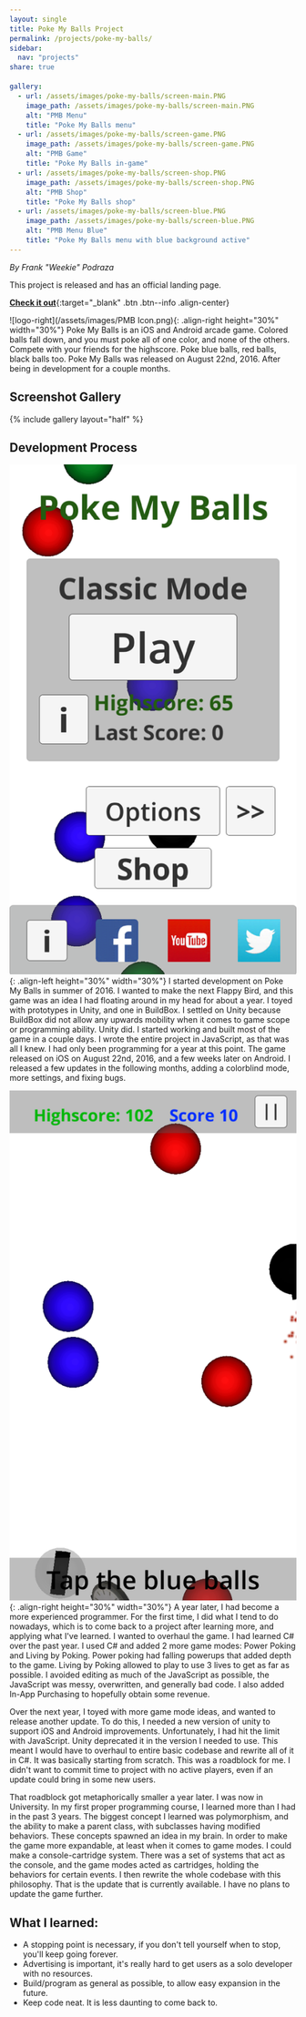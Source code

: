 ```yaml
---
layout: single
title: Poke My Balls Project
permalink: /projects/poke-my-balls/
sidebar:
  nav: "projects"
share: true

gallery:
  - url: /assets/images/poke-my-balls/screen-main.PNG
    image_path: /assets/images/poke-my-balls/screen-main.PNG
    alt: "PMB Menu"
    title: "Poke My Balls menu"
  - url: /assets/images/poke-my-balls/screen-game.PNG
    image_path: /assets/images/poke-my-balls/screen-game.PNG
    alt: "PMB Game"
    title: "Poke My Balls in-game"
  - url: /assets/images/poke-my-balls/screen-shop.PNG
    image_path: /assets/images/poke-my-balls/screen-shop.PNG
    alt: "PMB Shop"
    title: "Poke My Balls shop"
  - url: /assets/images/poke-my-balls/screen-blue.PNG
    image_path: /assets/images/poke-my-balls/screen-blue.PNG
    alt: "PMB Menu Blue"
    title: "Poke My Balls menu with blue background active"
---
```


_By Frank "Weekie" Podraza_

This project is released and has an official landing page.

[**Check it out**](/poke-my-balls/){:target="_blank" .btn .btn--info .align-center}

![logo-right](/assets/images/PMB Icon.png){: .align-right height="30%" width="30%"}
Poke My Balls is an iOS and Android arcade game. Colored balls fall down, and you must poke all of one color, and none of the others. Compete with your friends for the highscore. Poke blue balls, red balls, black balls too. Poke My Balls was released on August 22nd, 2016. After being in development for a couple months.

## Screenshot Gallery
{% include gallery layout="half" %}

## Development Process
![Screenshot-menu-left](/assets/images/poke-my-balls/screen-main.PNG){: .align-left height="30%" width="30%"}
I started development on Poke My Balls in summer of 2016. I wanted to make the next Flappy Bird, and this game was an idea I had floating around in my head for about a year. I toyed with prototypes in Unity, and one in BuildBox. I settled on Unity because BuildBox did not allow any upwards mobility when it comes to game scope or programming ability. Unity did. I started working and built most of the game in a couple days. I wrote the entire project in JavaScript, as that was all I knew. I had only been programming for a year at this point. The game released on iOS on August 22nd, 2016, and a few weeks later on Android. I released a few updates in the following months, adding a colorblind mode, more settings, and fixing bugs.

![Screenshot-game-right](/assets/images/poke-my-balls/screen-game.PNG){: .align-right height="30%" width="30%"}
A year later, I had become a more experienced programmer. For the first time, I did what I tend to do nowadays, which is to come back to a project after learning more, and applying what I've learned. I wanted to overhaul the game. I had learned C# over the past year. I used C# and added 2 more game modes: Power Poking and Living by Poking. Power poking had falling powerups that added depth to the game. Living by Poking allowed to play to use 3 lives to get as far as possible. I avoided editing as much of the JavaScript as possible, the JavaScript was messy, overwritten, and generally bad code. I also added In-App Purchasing to hopefully obtain some revenue.

Over the next year, I toyed with more game mode ideas, and wanted to release another update. To do this, I needed a new version of unity to support iOS and Android improvements. Unfortunately, I had hit the limit with JavaScript. Unity deprecated it in the version I needed to use. This meant I would have to overhaul to entire basic codebase and rewrite all of it in C#. It was basically starting from scratch. This was a roadblock for me. I didn't want to commit time to project with no active players, even if an update could bring in some new users.

That roadblock got metaphorically smaller a year later. I was now in University. In my first proper programming course, I learned more than I had in the past 3 years. The biggest concept I learned was polymorphism, and the ability to make a parent class, with subclasses having modified behaviors. These concepts spawned an idea in my brain. In order to make the game more expandable, at least when it comes to game modes. I could make a console-cartridge system. There was a set of systems that act as the console, and the game modes acted as cartridges, holding the behaviors for certain events. I then rewrite the whole codebase with this philosophy. That is the update that is currently available. I have no plans to update the game further.


## What I learned:
- A stopping point is necessary, if you don't tell yourself when to stop, you'll keep going forever.
- Advertising is important, it's really hard to get users as a solo developer with no resources.
- Build/program as general as possible, to allow easy expansion in the future.
- Keep code neat. It is less daunting to come back to.
